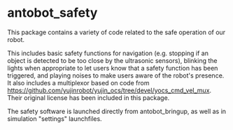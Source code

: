 # antobot_safety

This package contains a variety of code related to the safe operation of our robot. 

This includes basic safety functions for navigation (e.g. stopping if an object is detected to be too close by the ultrasonic sensors), blinking
the lights when appropriate to let users know that a safety function has been triggered, and playing noises to make users aware of the robot's presence. It also includes a multiplexor based on code from https://github.com/yujinrobot/yujin_ocs/tree/devel/yocs_cmd_vel_mux. Their original license has been included in this package.

The safety software is launched directly from antobot_bringup, as well as in simulation "settings" launchfiles.
